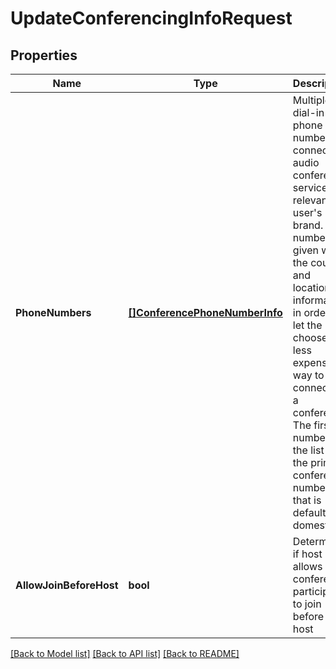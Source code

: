 # UpdateConferencingInfoRequest

## Properties
Name | Type | Description | Notes
------------ | ------------- | ------------- | -------------
**PhoneNumbers** | [**[]ConferencePhoneNumberInfo**](ConferencePhoneNumberInfo.md) | Multiple dial-in phone numbers to connect to audio conference service, relevant for user&#39;s brand. Each number is given with the country and location information, in order to let the user choose the less expensive way to connect to a conference. The first number in the list is the primary conference number, that is default and domestic | [optional] 
**AllowJoinBeforeHost** | **bool** | Determines if host user allows conference participants to join before the host | [optional] 

[[Back to Model list]](../README.md#documentation-for-models) [[Back to API list]](../README.md#documentation-for-api-endpoints) [[Back to README]](../README.md)



